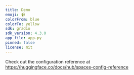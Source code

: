 ```yaml
---
title: Demo
emoji: 📹
colorFrom: blue
colorTo: yellow
sdk: gradio
sdk_version: 4.3.0
app_file: app.py
pinned: false
license: mit
---
```


Check out the configuration reference at https://huggingface.co/docs/hub/spaces-config-reference
